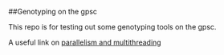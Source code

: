 ##Genotyping on the gpsc

This repo is for testing out some genotyping tools on the gpsc. 

A useful link on [parallelism and multithreading](https://sites.google.com/a/broadinstitute.org/legacy-gatk-documentation/dictionary/1988-Parallelism?pli=1)

